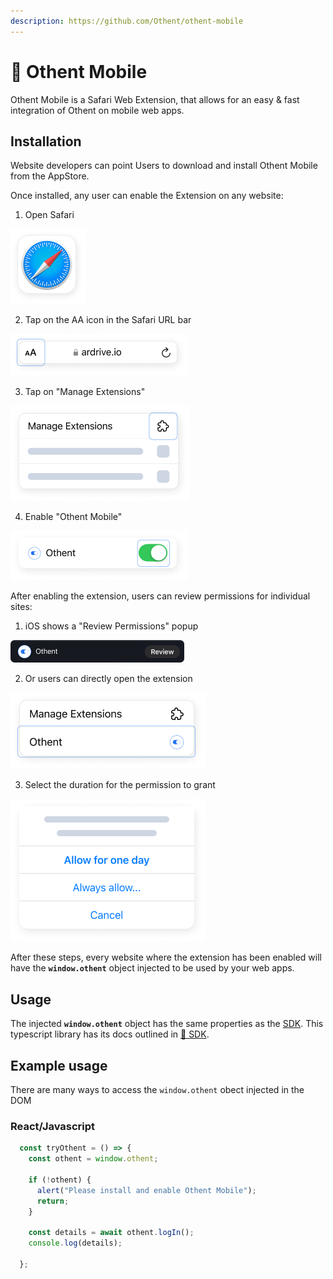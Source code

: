 ```yaml
---
description: https://github.com/Othent/othent-mobile
---
```


# 📱 Othent Mobile

Othent Mobile is a Safari Web Extension, that allows for an easy & fast
integration of Othent on mobile web apps.&#x20;

## Installation <a href="#installation" id="installation"></a>

Website developers can point Users to download and install Othent Mobile from
the AppStore.

Once installed, any user can enable the Extension on any website:

  1. Open Safari

  ![Safari](../.gitbook/assets/othent-mobile/01.safari.icon.png)

  2. Tap on the AA icon in the Safari URL bar

  ![Safari URL Bar](../.gitbook/assets/othent-mobile/02.url.bar.png)

  3. Tap on "Manage Extensions"

  ![Manage Extensions](../.gitbook/assets/othent-mobile/03.manage.extensions.png)

  4. Enable "Othent Mobile"

  ![Enable Othent](../.gitbook/assets/othent-mobile/04.enable.othent.png)

After enabling the extension, users can review permissions for individual sites:

  1. iOS shows a "Review Permissions" popup

  ![Review Permissions](../.gitbook/assets/othent-mobile/05.review.permissions.png)

  2. Or users can directly open the extension 

  ![Open Othent Popup](../.gitbook/assets/othent-mobile/06.open.othent.popup.png)

  3. Select the duration for the permission to grant

  ![Permissions](../.gitbook/assets/othent-mobile/07.permisions.png)

After these steps, every website where the extension has been enabled will have
the **`window.othent`** object injected to be used by your web apps.

## Usage <a href="#usage" id="usage"></a>

The injected **`window.othent`** object has the same properties as the
<a href="#sdk" id="sdk">SDK</a>. This typescript library has its docs outlined
in [🥪 SDK](./sdk.md).

## Example usage

There are many ways to access the `window.othent` obect injected in the DOM

### React/Javascript

```javascript
  const tryOthent = () => {
    const othent = window.othent;

    if (!othent) {
      alert("Please install and enable Othent Mobile");
      return;
    }

    const details = await othent.logIn();
    console.log(details);

  };
```